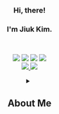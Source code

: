 
<br/>

### <div align="center">Hi, there!</div>
### <div align="center">I'm Jiuk Kim.</div>

<br/>

<!--
<p align="center">
  <img src='./src/craby_moving.png' height='300'>
</p>
-->

<!--
<p align="center">
  <picture>
    <source media="(prefers-color-scheme: light)" srcset="https://user-images.githubusercontent.com/99459331/154815441-9c45cc41-47b2-4054-834b-5fb082d37f1c.gif">
    <source media="(prefers-color-scheme: dark)" srcset="https://user-images.githubusercontent.com/99459331/154815600-359f1ed4-5b9c-4606-857b-a1556816e9d6.gif">
    <img alt="Shows a black logo in light color mode and a white one in dark color mode." src="https://user-images.githubusercontent.com/25423296/163456779-a8556205-d0a5-45e2-ac17-42d089e3c3f8.png" width=300>
  </picture>
</p>![image](https://user-images.githubusercontent.com/99459331/203001800-8a00ca54-c166-428c-9c36-9627e5f0f691.png)

-->

<!--
<p align="center">
<a href="https://next-likelion.co.kr/" target="_blank">
    <img src="https://github-badge-maker.herokuapp.com/badge?logo=likelion&name=Likelion&color=34567C"/>
  </a>
  <a href="https://bada-web-service.vercel.app/" target="_blank">
    <img src="https://github-badge-maker.herokuapp.com/badge?logo=bada&name=bada&color=34567C"/>
  </a>
  <a href="https://bada-web-service.vercel.app/" target="_blank">
    <img src="https://github-badge-maker.herokuapp.com/badge?logo=gdsc&name=Kugods&color=34567C"/>
  </a>
  <br/>
  <a href='https://ku3ds-web-service.vercel.app'>
    <img src="https://github-badge-maker.herokuapp.com/badge?logo=ku3ds&name=KU-3DS&color=34567C"/>
  </a>
  <a href="https://brightician-web-service.vercel.app/" target="_blank">
    <img src="https://github-badge-maker.herokuapp.com/badge?logo=brightics&name=Brightician&color=34567C"/>
  </a>
  <br/>
  
  <a href="mailto:austin.jiuk.kim@gmail.com" target="_blank">
    <img src="https://img.shields.io/badge/Gmail-d14836?style=flat-square&logo=Gmail&logoColor=white&link=austin.jiuk.kim@gmail.com"/>
  </a>
   <a href="https://ziweek.github.io/" target="_blank">
     <img src="https://img.shields.io/badge/GitHub%20Pages-222222?style=flat-square&logo=GitHub&logoColor=white&link=https://ziweek.github.io/"/>
  </a>
</p>

-->
<p align="center">
  <img src="https://img.shields.io/badge/Nest.js-E0234E?style=flat-square&logo=Nestjs&logoColor=white"/>
  <img src="https://img.shields.io/badge/FastAPI-009688?style=flat-square&logo=FastAPI&logoColor=white"/>
  <img src="https://img.shields.io/badge/Spring%20Boot-6DB33F?style=flat-square&logo=Spring Boot&logoColor=white"/>
  <img src="https://img.shields.io/badge/axum-000000?style=flat-square&logo=rust&logoColor=white"/>
  <br/>
  
  <a href="https://www.linkedin.com/in/alex-jiuk-kim-42248325a/" target="_blank">
    <img src="https://img.shields.io/badge/LinkedIn-0A66C2?style=flat-square&logo=LinkedIn&logoColor=white"/>
  </a>
  <a href="mailto:alex.jiuk.kim@gmail.com" target="_blank">
    <img src="https://img.shields.io/badge/Gmail-d14836?style=flat-square&logo=Gmail&logoColor=white"/>
  </a>
  <!--
   <a href="https://ziweek.github.io/" target="_blank">
     <img src="https://img.shields.io/badge/GitHub%20Pages-222222?style=flat-square&logo=GitHub&logoColor=white&link=https://ziweek.github.io/"/>
  </a>
-->
</p>

<details align="center">
   <summary>
     <h2>About Me</h2>
   </summary>

<div><h4>Playground</h4></div>
<p align="center">
     <img src="https://img.shields.io/badge/LeetCode-FFA116?style=flat-square&logo=LeetCode&logoColor=white"/>
     <img src="https://img.shields.io/badge/Kaggle-20BEFF?style=flat-square&logo=Kaggle&logoColor=white"/>
</p>
  
<div><h4>Tech Stack</h4></div>
<p align="center">
     <img src="https://img.shields.io/badge/Scikit%20Learn-F7931E?style=flat-square&logo=scikit-learn&logoColor=white"/>
     <img src="https://img.shields.io/badge/TensorFlow-ff6f00?style=flat-square&logo=TensorFlow&logoColor=white"/>
     <img src="https://img.shields.io/badge/PyTorch-ee4c2c?style=flat-square&logo=PyTorch&logoColor=white"/> 
     <br/>
     <img src="https://img.shields.io/badge/Tableau-E97627?style=flat-square&logo=Tableau&logoColor=white"/>
     <img src="https://img.shields.io/badge/Google%20Analytics-E37400?style=flat-square&logo=Google%20Analytics&logoColor=white"/>
</p>
  
<p align="center">
     <img src="https://img.shields.io/badge/React-2599ED?style=flat-square&logo=React&logoColor=white"/>
     <img src="https://img.shields.io/badge/Next.js-000000?style=flat-square&logo=Next.js&logoColor=white"/>
     <img src="https://img.shields.io/badge/Flutter-02569B?style=flat-square&logo=Flutter&logoColor=white"/>
     <br/>
     <img src="https://img.shields.io/badge/Django-092E20?style=flat-square&logo=Django&logoColor=white"/> 
     <img src="https://img.shields.io/badge/Node.js-339933?style=flat-square&logo=Node.js&logoColor=white"/>
    <img src="https://img.shields.io/badge/Nest.js-E0234E?style=flat-square&logo=Nestjs&logoColor=white"/>
    <img src="https://img.shields.io/badge/FastAPI-009688?style=flat-square&logo=FastAPI&logoColor=white"/>
    <img src="https://img.shields.io/badge/Spring%20Boot-6DB33F?style=flat-square&logo=Spring Boot&logoColor=white"/>
    <img src="https://img.shields.io/badge/axum-000000?style=flat-square&logo=rust&logoColor=white"/>
     <br/>
     <img src="https://img.shields.io/badge/MySQL-4479A1?style=flat-square&logo=MySQL&logoColor=white"/>
     <img src="https://img.shields.io/badge/MongoDB-47A248?style=flat-square&logo=MongoDB&logoColor=white"/>
     <img src="https://img.shields.io/badge/PostgreSQL-4169E1?style=flat-square&logo=PostgreSQL&logoColor=white"/>
     <img src="https://img.shields.io/badge/GraphQL-E10098?style=flat-square&logo=GraphQL&logoColor=white"/>
</p>
  
<p align="center"> 
     <img src="https://img.shields.io/badge/Docker-2496ED?style=flat-square&logo=Docker&logoColor=white"/>
     <img src="https://img.shields.io/badge/Kubernetes-326CE5?style=flat-square&logo=Kubernetes&logoColor=white"/>
     <br/>
     <img src="https://img.shields.io/badge/Amazon%20AWS-232F3E?style=flat-square&logo=Amazon%20AWS&logoColor=white"/>
     <img src="https://img.shields.io/badge/Google%20Cloud-4285F4?style=flat-square&logo=Google%20Cloud&logoColor=white"/>
     <br/>
     <img src="https://img.shields.io/badge/GitHub%20Actions-181717?style=flat-square&logo=GitHub%20Actions&logoColor=white"/>
 </p>
<br/>
  

   <p align="center">
     <a href='https://github.com/anuraghazra/github-readme-stats'>
     <img src='https://github-readme-stats.vercel.app/api/top-langs/?username=ziweek&layout=compact' width=400>
     </a>
      <br/>
     <a href='https://github.com/anuraghazra/github-readme-stats'>
     <img src='https://github-readme-stats.vercel.app/api?username=ziweek&show_icons=true' width=400>
     </a>
   </p>
  
  
  
  
</details>


